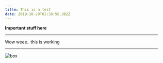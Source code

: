 ```yaml
---
title: This is a test
date: 2019-10-20T02:38:58.382Z
---
```

**Important stuff here**

****

Wow weee.. this is working

****

![box](/uploads/761246_interface_512x512.png "big box")
